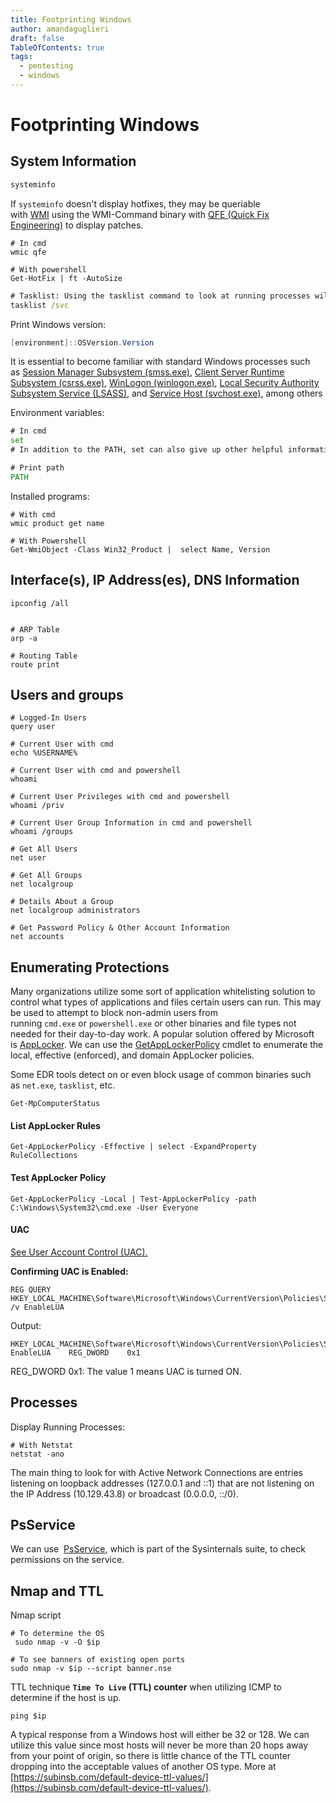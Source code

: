 ```yaml
---
title: Footprinting Windows
author: amandaguglieri
draft: false
TableOfContents: true
tags:
  - pentesting
  - windows
---
```

# Footprinting Windows

## System Information

```powershell
systeminfo
```

If `systeminfo` doesn't display hotfixes, they may be queriable with [WMI](https://docs.microsoft.com/en-us/windows/win32/wmisdk/wmi-start-page) using the WMI-Command binary with [QFE (Quick Fix Engineering)](https://docs.microsoft.com/en-us/windows/win32/cimwin32prov/win32-quickfixengineering) to display patches.

```
# In cmd
wmic qfe

# With powershell
Get-HotFix | ft -AutoSize
```

```cmd
# Tasklist: Using the tasklist command to look at running processes will give us a better idea of what applications are currently running on the system.
tasklist /svc
```

Print Windows version:

```powershell
[environment]::OSVersion.Version
```

It is essential to become familiar with standard Windows processes such as [Session Manager Subsystem (smss.exe)](https://en.wikipedia.org/wiki/Session_Manager_Subsystem), [Client Server Runtime Subsystem (csrss.exe)](https://en.wikipedia.org/wiki/Client/Server_Runtime_Subsystem), [WinLogon (winlogon.exe)](https://en.wikipedia.org/wiki/Winlogon), [Local Security Authority Subsystem Service (LSASS)](https://en.wikipedia.org/wiki/Local_Security_Authority_Subsystem_Service), and [Service Host (svchost.exe)](https://en.wikipedia.org/wiki/Svchost.exe), among others

Environment variables:

```cmd
# In cmd
set
# In addition to the PATH, set can also give up other helpful information such as the HOME DRIVE. In enterprises, this will often be a file share. Navigating to the file share itself may reveal other directories that can be accessed.

# Print path
PATH
```

Installed programs:

```
# With cmd
wmic product get name

# With Powershell
Get-WmiObject -Class Win32_Product |  select Name, Version
```


## Interface(s), IP Address(es), DNS Information

```cmd-session
ipconfig /all


# ARP Table
arp -a

# Routing Table
route print
```

## Users and groups

```
# Logged-In Users
query user

# Current User with cmd
echo %USERNAME%

# Current User with cmd and powershell
whoami

# Current User Privileges with cmd and powershell
whoami /priv

# Current User Group Information in cmd and powershell
whoami /groups

# Get All Users
net user

# Get All Groups
net localgroup

# Details About a Group
net localgroup administrators

# Get Password Policy & Other Account Information
net accounts
```


## Enumerating Protections

Many organizations utilize some sort of application whitelisting solution to control what types of applications and files certain users can run. This may be used to attempt to block non-admin users from running `cmd.exe` or `powershell.exe` or other binaries and file types not needed for their day-to-day work. A popular solution offered by Microsoft is [AppLocker](https://docs.microsoft.com/en-us/windows/security/threat-protection/windows-defender-application-control/applocker/applocker-overview). We can use the [GetAppLockerPolicy](https://docs.microsoft.com/en-us/powershell/module/applocker/get-applockerpolicy?view=windowsserver2019-ps) cmdlet to enumerate the local, effective (enforced), and domain AppLocker policies.

Some EDR tools detect on or even block usage of common binaries such as `net.exe`, `tasklist`, etc.

```powershell-session
Get-MpComputerStatus
```

#### List AppLocker Rules

```powershell-session
Get-AppLockerPolicy -Effective | select -ExpandProperty RuleCollections
```

#### Test AppLocker Policy

```powershell-session
Get-AppLockerPolicy -Local | Test-AppLockerPolicy -path C:\Windows\System32\cmd.exe -User Everyone
```

#### UAC

[See User Account Control (UAC).](uac-user-account-control.md)

**Confirming UAC is Enabled:**

```cmd-session
REG QUERY HKEY_LOCAL_MACHINE\Software\Microsoft\Windows\CurrentVersion\Policies\System\ /v EnableLUA
```

Output:

```
HKEY_LOCAL_MACHINE\Software\Microsoft\Windows\CurrentVersion\Policies\System
EnableLUA    REG_DWORD    0x1
```

REG_DWORD 0x1: The value 1 means UAC is turned ON.

## Processes

Display Running Processes:

```
# With Netstat
netstat -ano
```

The main thing to look for with Active Network Connections are entries listening on loopback addresses (127.0.0.1 and ::1) that are not listening on the IP Address (10.129.43.8) or broadcast (0.0.0.0, ::/0).

## PsService

We can use  [PsService](https://docs.microsoft.com/en-us/sysinternals/downloads/psservice), which is part of the Sysinternals suite, to check permissions on the service.

## Nmap and TTL
Nmap script

```
# To determine the OS
 sudo nmap -v -O $ip

# To see banners of existing open ports
sudo nmap -v $ip --script banner.nse
```

TTL technique
**`Time To Live` (TTL) counter** when utilizing ICMP to determine if the host is up. 

```
ping $ip
```

A typical response from a Windows host will either be 32 or 128. We can utilize this value since most hosts will never be more than 20 hops away from your point of origin, so there is little chance of the TTL counter dropping into the acceptable values of another OS type. More at [https://subinsb.com/default-device-ttl-values/](https://subinsb.com/default-device-ttl-values/).

